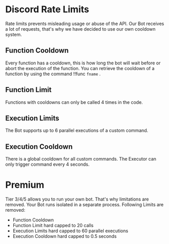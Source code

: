 # Discord Rate Limits
Rate limits prevents misleading usage or abuse of the API. Our Bot receives a lot of requests, that's why we have decided to use our own cooldown system.

## Function Cooldown
Every function has a cooldown, this is how long the bot will wait before or abort the execution of the function.
You can retrieve the cooldown of a function by using the command !!func `fname` .

## Function Limit
Functions with cooldowns can only be called 4 times in the code.

## Execution Limits
The Bot supports up to 6 parallel executions of a custom command.

## Execution Cooldown
There is a global cooldown for all custom commands.
The Executor can only trigger command every 4 seconds.

# Premium
Tier 3/4/5 allows you to run your own bot. That's why limitations are removed. Your Bot runs isolated in a separate process.
Following Limits are removed:
* Function Cooldown
* Function Limit hard capped to 20 calls
* Execution Limits hard capped to 60 parallel executions
* Execution Cooldown hard capped to 0.5 seconds 